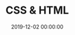---
title:  CSS & HTML
description: Уроки CSS и HTML.
keywords: css, html, уроки, конспекты
date: 2019-12-02 00:00:00
---